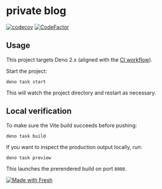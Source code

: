 # private blog

[![codecov](https://codecov.io/gh/9renpoto/win/graph/badge.svg?token=m1sd1C4r5f)](https://codecov.io/gh/9renpoto/win)
[![CodeFactor](https://www.codefactor.io/repository/github/9renpoto/win/badge)](https://www.codefactor.io/repository/github/9renpoto/win)

## Usage

This project targets Deno 2.x (aligned with the
[CI workflow](.github/workflows/deno.yml)).

Start the project:

```
deno task start
```

This will watch the project directory and restart as necessary.

## Local verification

To make sure the Vite build succeeds before pushing:

```
deno task build
```

If you want to inspect the production output locally, run:

```
deno task preview
```

This launches the prerendered build on port `8000`.

[![Made with Fresh](https://fresh.deno.dev/fresh-badge.svg)](https://fresh.deno.dev)
